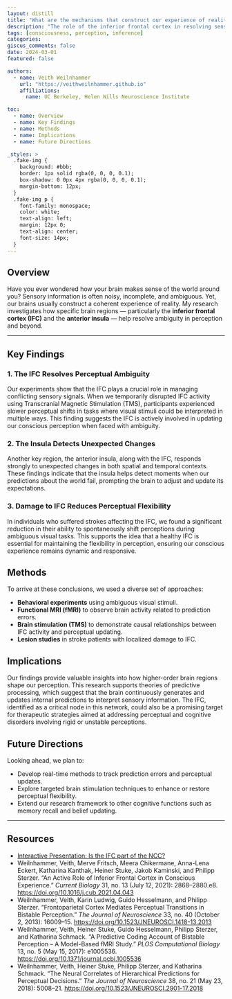 ```yaml
---
layout: distill
title: "What are the mechanisms that construct our experience of reality?"
description: "The role of the inferior frontal cortex in resolving sensory ambiguity."
tags: [consciousness, perception, inference]
categories:
giscus_comments: false
date: 2024-03-01
featured: false

authors:
  - name: Veith Weilnhammer
    url: "https://veithweilnhammer.github.io"
    affiliations:
      name: UC Berkeley, Helen Wills Neuroscience Institute

toc:
  - name: Overview
  - name: Key Findings
  - name: Methods
  - name: Implications
  - name: Future Directions

_styles: >
  .fake-img {
    background: #bbb;
    border: 1px solid rgba(0, 0, 0, 0.1);
    box-shadow: 0 0px 4px rgba(0, 0, 0, 0.1);
    margin-bottom: 12px;
  }
  .fake-img p {
    font-family: monospace;
    color: white;
    text-align: left;
    margin: 12px 0;
    text-align: center;
    font-size: 14px;
  }
---
```


## Overview

Have you ever wondered how your brain makes sense of the world around you? Sensory information is often noisy, incomplete, and ambiguous. Yet, our brains usually construct a coherent experience of reality. My research investigates how specific brain regions — particularly the **inferior frontal cortex (IFC)** and the **anterior insula** — help resolve ambiguity in perception and beyond. 

---

## Key Findings

### 1. The IFC Resolves Perceptual Ambiguity

Our experiments show that the IFC plays a crucial role in managing conflicting sensory signals. When we temporarily disrupted IFC activity using Transcranial Magnetic Stimulation (TMS), participants experienced slower perceptual shifts in tasks where visual stimuli could be interpreted in multiple ways. This finding suggests the IFC is actively involved in updating our conscious perception when faced with ambiguity.

### 2. The Insula Detects Unexpected Changes

Another key region, the anterior insula, along with the IFC, responds strongly to unexpected changes in both spatial and temporal contexts. These findings indicate that the insula helps detect moments when our predictions about the world fail, prompting the brain to adjust and update its expectations.

### 3. Damage to IFC Reduces Perceptual Flexibility

In individuals who suffered strokes affecting the IFC, we found a significant reduction in their ability to spontaneously shift perceptions during ambiguous visual tasks. This supports the idea that a healthy IFC is essential for maintaining the flexibility in perception, ensuring our conscious experience remains dynamic and responsive.

## Methods

To arrive at these conclusions, we used a diverse set of approaches:

- **Behavioral experiments** using ambiguous visual stimuli.
- **Functional MRI (fMRI)** to observe brain activity related to prediction errors.
- **Brain stimulation (TMS)** to demonstrate causal relationships between IFC activity and perceptual updating.
- **Lesion studies** in stroke patients with localized damage to IFC.

## Implications

Our findings provide valuable insights into how higher-order brain regions shape our perception. This research supports theories of predictive processing, which suggest that the brain continuously generates and updates internal predictions to interpret sensory information. The IFC, identified as a critical node in this network, could also be a promising target for therapeutic strategies aimed at addressing perceptual and cognitive disorders involving rigid or unstable perceptions.

## Future Directions

Looking ahead, we plan to:

- Develop real-time methods to track prediction errors and perceptual updates.
- Explore targeted brain stimulation techniques to enhance or restore perceptual flexibility.
- Extend our research framework to other cognitive functions such as memory recall and belief updating.

---

## Resources

- [Interactive Presentation: Is the IFC part of the NCC?](https://veithweilnhammer.github.io/assets/reveal/CCN.html)
- Weilnhammer, Veith, Merve Fritsch, Meera Chikermane, Anna-Lena Eckert, Katharina Kanthak, Heiner Stuke, Jakob Kaminski, and Philipp Sterzer. “An Active Role of Inferior Frontal Cortex in Conscious Experience.” *Current Biology* 31, no. 13 (July 12, 2021): 2868–2880.e8. https://doi.org/10.1016/j.cub.2021.04.043
- Weilnhammer, Veith, Karin Ludwig, Guido Hesselmann, and Philipp Sterzer. “Frontoparietal Cortex Mediates Perceptual Transitions in Bistable Perception.” *The Journal of Neuroscience* 33, no. 40 (October 2, 2013): 16009–15. https://doi.org/10.1523/JNEUROSCI.1418-13.2013
- Weilnhammer, Veith, Heiner Stuke, Guido Hesselmann, Philipp Sterzer, and Katharina Schmack. “A Predictive Coding Account of Bistable Perception – A Model-Based fMRI Study.” *PLOS Computational Biology* 13, no. 5 (May 15, 2017): e1005536. https://doi.org/10.1371/journal.pcbi.1005536
- Weilnhammer, Veith, Heiner Stuke, Philipp Sterzer, and Katharina Schmack. “The Neural Correlates of Hierarchical Predictions for Perceptual Decisions.” *The Journal of Neuroscience* 38, no. 21 (May 23, 2018): 5008–21. https://doi.org/10.1523/JNEUROSCI.2901-17.2018